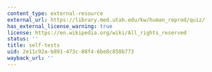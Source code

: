 ```yaml
---
content_type: external-resource
external_url: https://library.med.utah.edu/kw/human_reprod/quiz/
has_external_license_warning: true
license: https://en.wikipedia.org/wiki/All_rights_reserved
status: ''
title: self-tests
uid: 2e11c92a-b891-473c-88f4-6be8c850b773
wayback_url: ''
---
```

